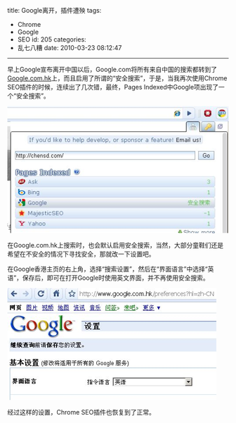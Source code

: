title: Google离开，插件遭殃
tags:
  - Chrome
  - Google
  - SEO
id: 205
categories:
  - 乱七八糟
date: 2010-03-23 08:12:47
---

早上Google宣布离开中国以后，Google.com将所有来自中国的搜索都转到了[Google.com.hk](http://Google.com.hk)上，而且启用了所谓的“安全搜索”，于是，当我再次使用Chrome SEO插件的时候，连续出了几次错，最终，Pages Indexed中Google项出现了一个“安全搜索”。

<!--more-->

[![](/upfile/2010/03/Chrome_SEO_SafeSearch.jpg "Chrome_SEO_SafeSearch")](/upfile/2010/03/Chrome_SEO_SafeSearch.jpg)

在Google.com.hk上搜索时，也会默认启用安全搜索，当然，大部分童鞋们还是希望在不安全的情况下寻找安全，那就改一下设置吧。

在Google香港主页的右上角，选择“搜索设置”，然后在“界面语言”中选择“英语”，保存后，即可在打开Google时使用英文界面，并不再使用安全搜索。

[![](/upfile/2010/03/Google_Language_English.jpg "Google_Language_English")](/upfile/2010/03/Google_Language_English.jpg)

经过这样的设置，Chrome SEO插件也恢复到了正常。